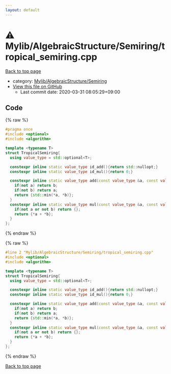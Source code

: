 ```yaml
---
layout: default
---
```


<!-- mathjax config similar to math.stackexchange -->
<script type="text/javascript" async
  src="https://cdnjs.cloudflare.com/ajax/libs/mathjax/2.7.5/MathJax.js?config=TeX-MML-AM_CHTML">
</script>
<script type="text/x-mathjax-config">
  MathJax.Hub.Config({
    TeX: { equationNumbers: { autoNumber: "AMS" }},
    tex2jax: {
      inlineMath: [ ['$','$'] ],
      processEscapes: true
    },
    "HTML-CSS": { matchFontHeight: false },
    displayAlign: "left",
    displayIndent: "2em"
  });
</script>

<script type="text/javascript" src="https://cdnjs.cloudflare.com/ajax/libs/jquery/3.4.1/jquery.min.js"></script>
<script src="https://cdn.jsdelivr.net/npm/jquery-balloon-js@1.1.2/jquery.balloon.min.js" integrity="sha256-ZEYs9VrgAeNuPvs15E39OsyOJaIkXEEt10fzxJ20+2I=" crossorigin="anonymous"></script>
<script type="text/javascript" src="../../../../assets/js/copy-button.js"></script>
<link rel="stylesheet" href="../../../../assets/css/copy-button.css" />


# :warning: Mylib/AlgebraicStructure/Semiring/tropical_semiring.cpp

<a href="../../../../index.html">Back to top page</a>

* category: <a href="../../../../index.html#3df95940e092844fc072dd50b6844b29">Mylib/AlgebraicStructure/Semiring</a>
* <a href="{{ site.github.repository_url }}/blob/master/Mylib/AlgebraicStructure/Semiring/tropical_semiring.cpp">View this file on GitHub</a>
    - Last commit date: 2020-03-31 08:05:29+09:00




## Code

<a id="unbundled"></a>
{% raw %}
```cpp
#pragma once
#include <optional>
#include <algorithm>

template <typename T>
struct TropicalSemiring{
  using value_type = std::optional<T>;

  constexpr inline static value_type id_add(){return std::nullopt;}
  constexpr inline static value_type id_mul(){return 0;}

  constexpr inline static value_type add(const value_type &a, const value_type &b){
    if(not a) return b;
    if(not b) return a;
    return {std::min(*a, *b)};
  }
  constexpr inline static value_type mul(const value_type &a, const value_type &b){
    if(not a or not b) return {};
    return {*a + *b};
  }
};

```
{% endraw %}

<a id="bundled"></a>
{% raw %}
```cpp
#line 2 "Mylib/AlgebraicStructure/Semiring/tropical_semiring.cpp"
#include <optional>
#include <algorithm>

template <typename T>
struct TropicalSemiring{
  using value_type = std::optional<T>;

  constexpr inline static value_type id_add(){return std::nullopt;}
  constexpr inline static value_type id_mul(){return 0;}

  constexpr inline static value_type add(const value_type &a, const value_type &b){
    if(not a) return b;
    if(not b) return a;
    return {std::min(*a, *b)};
  }
  constexpr inline static value_type mul(const value_type &a, const value_type &b){
    if(not a or not b) return {};
    return {*a + *b};
  }
};

```
{% endraw %}

<a href="../../../../index.html">Back to top page</a>

